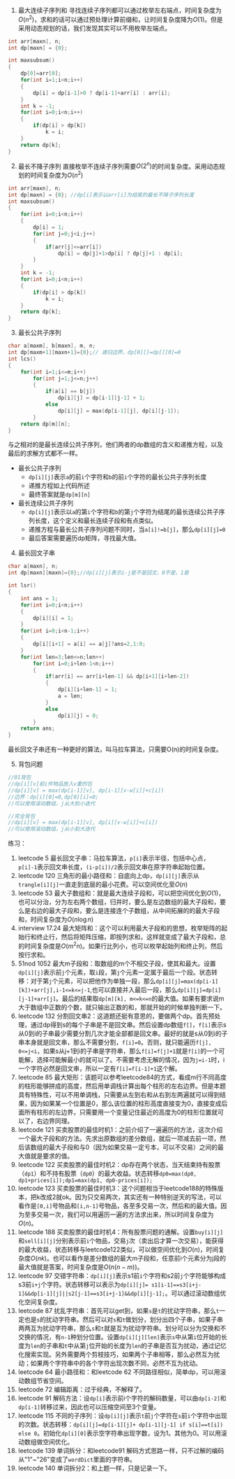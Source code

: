 1. 最大连续子序列和
寻找连续子序列都可以通过枚举左右端点，时间复杂度为$O(n^2)$，求和的话可以通过预处理计算前缀和，让时间复杂度降为$O(1)$。但是采用动态规划的话，我们发现其实可以不用枚举左端点。
```c++
int arr[maxn], n;
int dp[maxn] = {0};

int maxsubsum()
{
    dp[0]=arr[0];
    for(int i=1;i<n;i++)
    {
        dp[i] = dp[i-1]>0 ? dp[i-1]+arr[i] : arr[i];
    }
    int k = -1;
    for(int i=0;i<n;i++)
    {
        if(dp[i] > dp[k])
            k = i;
    }
    return dp[k];
}
```

2. 最长不降子序列
直接枚举不连续子序列需要$O(2^n)$的时间复杂度。采用动态规划的时间复杂度为$O(n^2)$
```c++
int arr[maxn], n;
int dp[maxn] = {0}; //dp[i]表示以arr[i]为结尾的最长不降子序列长度
int maxsubsum()
{
    for(int i=0;i<n;i++)
    {
        dp[i] = 1;
        for(int j=0;j<i;j++)
        {
            if(arr[j]<=arr[i])
            	dp[i] = dp[j]+1>dp[i] ? dp[j]+1 : dp[i];
        }
    }
    int k = -1;
    for(int i=0;i<n;i++)
    {
        if(dp[i] > dp[k])
            k = i;
    }
    return dp[k];
}
```

3. 最长公共子序列
```c++
char a[maxm], b[maxn], m, n;
int dp[maxm+1][maxn+1]={0};// 递归边界，dp[0][]=dp[][0]=0
int lcs()
{
    for(int i=1;i<=m;i++)
        for(int j=1;j<=n;j++)
        {
            if(a[i] == b[j])
                dp[i][j] = dp[i-1][j-1] + 1;
            else
                dp[i][j] = max(dp[i-1][j], dp[i][j-1]);
        }
    return dp[m][n];
}
```
与之相对的是最长连续公共子序列，他们两者的dp数组的含义和递推方程，以及最后的求解方式都不一样。

* 最长公共子序列
    * `dp[i][j]`表示`a`的前`i`个字符和`b`的前`i`个字符的最长公共子序列长度
    * 递推方程如上代码所述
    * 最终答案就是`dp[m][n]`
* 最长连续公共子序列
    * `dp[i][j]`表示以`a`的第`i`个字符和`b`的第`j`个字符为结尾的最长连续公共子序列长度，这个定义和最长连续子段和有点类似。
    * 递推方程与最长公共子序列问题不同时，当`a[i]!=b[j]`，那么`dp[i][j]=0`
    * 最后答案需要遍历dp矩阵，寻找最大值。

4. 最长回文子串

```c++
char a[maxn], n;
int dp[maxn][maxn]={0};//dp[i][j]表示i-j是不是回文，0不是，1是

int lsr()
{
    int ans = 1;
    for(int i=0;i<n;i++)
    {
        dp[i][i] = 1;
    }
    for(int i=0;i<n-1;i++)
    {
        dp[i][i+1] = a[i] == a[j]?ans=2,1:0;
    }
    for(int len=3;len<=n;len++)
        for(int i=0;i+len-1<n;i++)
        {
            if(arr[i] == arr[i+len-1] && dp[i+1][i+len-2])
            {
                dp[i][i+len-1] = 1;
                a = len;
            }
            else
                dp[i][j] = 0;
        }
    return ans;
}
```

最长回文子串还有一种更好的算法，叫马拉车算法，只需要O(n)的时间复杂度。

5. 背包问题

```c++
//01背包
//dp[i][v]前i件物品放入v重的包
//dp[i][v] = max(dp[i-1][v], dp[i-1][v-w[i]]+c[i])
//边界：dp[i][0]=0,dp[0][i]=0;
//可以使用滚动数组，j从大到小迭代

//完全背包
//dp[i][v] = max(dp[i-1][v], dp[i][v-w[i]]+c[i])
//可以使用滚动数组，j从小到大迭代
```

练习：
1. leetcode 5 最长回文子串：马拉车算法，`p[i]`表示半径，包括中心点，`p[i]-1`表示回文串长度，`(i-p[i])/2`表示回文串在原字符串起始位置。
2. leetcode 120 三角形的最小路径和：自底向上dp，`dp[i][j]`表示从`trangle[i][j]`一直走到底层的最小花费。可以空间优化至$O(n)$
3. leetcode 53 最大子数组和：就是最大连续子段和，可以把空间优化到$O(1)$，也可以分治，分为左右两个数组，归并时，要么是左边数组的最大子段和，要么是右边的最大子段和，要么是连接连个子数组，从中间拓展的的最大子段和，时间复杂度为$O(n\log n)$
4. interview 17.24 最大矩阵和：这个可以利用最大子段和的思想，枚举矩阵的起始行和终止行，然后将矩阵压缩，即按列求和，这样就变成了最大子段和，总的时间复杂度是$O(m^2n)$。如果行比列小，也可以枚举起始列和终止列，然后按行求和。
5. 51nod 1052 最大m子段和：取数组的m个不相交子段，使其和最大。设置`dp[i][j]`表示前`j`个元素，取`i`段，第`j`个元素一定属于最后一个段。状态转移：对于第`j`个元素，可以把他作为单独一段，那么`dp[i][j]=max(dp[i-1][k])+arr[j],i-1<=k<=j-1`,也可以直接并入最后一段，那么`dp[i][j]=dp[i][j-1]+arr[j]`。最后的结果取`dp[m][k], m<=k<=n`的最大值。如果有要求说m大于数组中正数的个数，就只输出正数的和，那就开始的时候单独判断一下。
6. leetcode 132 分割回文串2：这道题还挺有意思的，要做两个dp。首先预处理，通过dp得到s的每个子串是不是回文串。然后设置dp数组`f[]`，`f[i]`表示s从0到i的子串最少需要分割几次才能全部都是回文串。最好的就是s从0到i的子串本身就是回文串，那么不需要分割，`f[i]=0`。否则，就只能遍历`f[j], 0<=j<i`，如果s从j+1到i的子串是字符串，那么`f[i]=f[j]+1`就是`f[i]`的一个可能解，选择可能解最小的就可以了。不需要考虑无解的情况，因为`j=i-1`时，i一个字符必然是回文串，所以一定有`f[i]=f[i-1]+1`这个解。
7. leetcode 85 最大矩形：该题可以参考leetcode84的方式，看成m行不同高度的柱形能够拼成的高度，然后用单调栈计算出每个柱形的左右边界。但是本题具有特殊性，可以不用单调栈，只需要从左到右和从右到左两遍就可以得到结果，因为如果某一个位置是0，那么该位置的柱形高度直接变为0，直接变成后面所有柱形的左边界，只需要用一个变量记住最近的高度为0的柱形位置就可以了，右边界同理。
8. leetcode 121 买卖股票的最佳时机1：之前介绍了一遍遍历的方法，这次介绍一个最大子段和的方法。先求出原数组的差分数组，就后一项减去前一项，然后该数组的最大子段和与0（因为如果交易一定亏本，可以不交易）之间的最大值就是要求的值。
9. leetcode 122 买卖股票的最佳时机2：dp存在两个状态，当天结束持有股票（`dp1`）和不持有股票（`dp0`）的最大收益。状态转移`dp0=max(dp0, dp1+prices[i]);dp1=max(dp1, dp0-prices[i]);`
10. leetcode 123 买卖股票的最佳时机3：这个问题相当于leetcode188的特殊版本，把k改成2就ok。因为只交易两次，其实还有一种特别逆天的写法，可以看作是`[0,i]`号物品和`[i,n-1]`号物品，各至多交易一次，然后和的最大值。因为至多交易一次，我们可以用遍历一遍的方法求出来，所以时间复杂度为$O(n)$。
11. leetcode 188 买卖股票的最佳时机4：所有股票问题的通解。设置`buy[i][j]`和`sell[i][j]`分别表示前`i`个物品，交易`j`次（卖出后才算一次交易），能获得的最大收益，状态转移与leetcode122类似，可以做空间优化到$O(n)$，时间复杂度$O(nk)$。也可以看作是差分数组的最大m子段和，任意前i个元素分为j段的最大值就是答案，时间复杂度是$O(n(n-m))$。
12. leetcode 97 交错字符串：`dp[i][j]`表示s1前`i`个字符和s2前`j`个字符能够构成s3前`i+j`个字符。状态转移可以表示为`dp[i][j]= s1[i-1]==s3[i+j-1]&&dp[i-1][j]||s2[j-1]==s3[i+j-1]&&dp[i][j-1];`。可以通过滚动数组优化空间复杂度。
13. leetcode 87 扰乱字符串：首先可以get到，如果`s`是`t`的扰动字符串，那么`t`一定也是`s`的扰动字符串。然后可以对`s`和`t`做划分，划分出四个子串，如果子串两两互为扰动字符串，那么`s`和`t`就是互为扰动字符串。划分可以分为交换和不交换的情况，有`n-1`种划分位置。设置`dp[i][j][len]`表示`s`中从第`i`位开始的长度为`len`的子串和`t`中从第`j`位开始的长度为`len`的子串是否互为扰动，通过记忆化搜索实现。另外需要两个剪枝技巧，如果两个子串相等，那么必然互为扰动；如果两个字符串中的各个字符出现次数不同，必然不互为扰动。
14. leetcode 64 最小路径和：和leetcode 62 不同路径相似，简单dp，可以用滚动数组节省空间。
15. leetcode 72 编辑距离：过于经典，不解释了。
16. leetcode 91 解码方法：设`dp[i]`表示前i个字符的解码数量，可以由`dp[i-2]`和`dp[i-1]`转移过来，因此也可以压缩空间至3个变量。
17. leetcode 115 不同的子序列：设`dp[i][j]`表示`t`前`j`个字符在`s`前`i`个字符中出现的次数。状态转移：`dp[i][j]=dp[i-1][j]+ dp[i-1][j-1] if s[i]==t[i]) else 0`。初始化`dp[i][0]`表示空字符串出现字数，设为1。其他为0。可以用滚动数组做空间优化。
18. leetcode 139 单词拆分：和leetcode91 解码方式思路一样，只不过解的编码从"1"~"26"变成了`wordDict`里面的字符串。
19. leetcode 140 单词拆分2：和上题一样，只是记录一下。